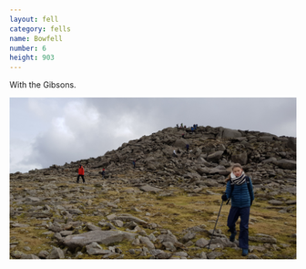 ```yaml
---
layout: fell
category: fells
name: Bowfell
number: 6
height: 903
---
```


With the Gibsons.

![Bowfell](/images/fells/Bowfell2.jpg)
